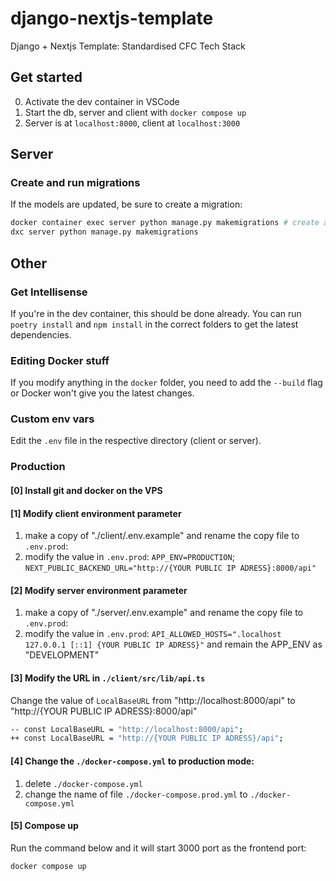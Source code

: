 # django-nextjs-template

Django + Nextjs Template: Standardised CFC Tech Stack

## Get started

0. Activate the dev container in VSCode
1. Start the db, server and client with `docker compose up`
2. Server is at `localhost:8000`, client at `localhost:3000`

## Server

### Create and run migrations

If the models are updated, be sure to create a migration:

```bash
docker container exec server python manage.py makemigrations # create a new migration OR
dxc server python manage.py makemigrations
```

## Other

### Get Intellisense

If you're in the dev container, this should be done already. You can run `poetry install` and `npm install` in the correct folders to get the latest dependencies.

### Editing Docker stuff

If you modify anything in the `docker` folder, you need to add the `--build` flag or Docker won't give you the latest changes.

### Custom env vars

Edit the `.env` file in the respective directory (client or server).

### Production

#### [0] Install git and docker on the VPS

#### [1] Modify client environment parameter

1. make a copy of "./client/.env.example" and rename the copy file to `.env.prod`:
2. modify the value in `.env.prod`: `APP_ENV=PRODUCTION`;  `NEXT_PUBLIC_BACKEND_URL="http://{YOUR PUBLIC IP ADRESS}:8000/api"`

#### [2] Modify server environment parameter

1. make a copy of "./server/.env.example" and rename the copy file to `.env.prod`:
2. modify the value in `.env.prod`: `API_ALLOWED_HOSTS=".localhost 127.0.0.1 [::1] {YOUR PUBLIC IP ADRESS}"` and remain the APP_ENV as "DEVELOPMENT"

#### [3] Modify the URL in `./client/src/lib/api.ts`

Change the value of `LocalBaseURL` from "http://localhost:8000/api" to "http://{YOUR PUBLIC IP ADRESS}:8000/api"

```bash
-- const LocalBaseURL = "http://localhost:8000/api";
++ const LocalBaseURL = "http://{YOUR PUBLIC IP ADRESS}/api";
```

#### [4] Change the `./docker-compose.yml` to production mode:

1. delete `./docker-compose.yml`
2. change the name of file `./docker-compose.prod.yml` to `./docker-compose.yml`

#### [5] Compose up

Run the command below and it will start 3000 port as the frontend port:

```bash
docker compose up
```
